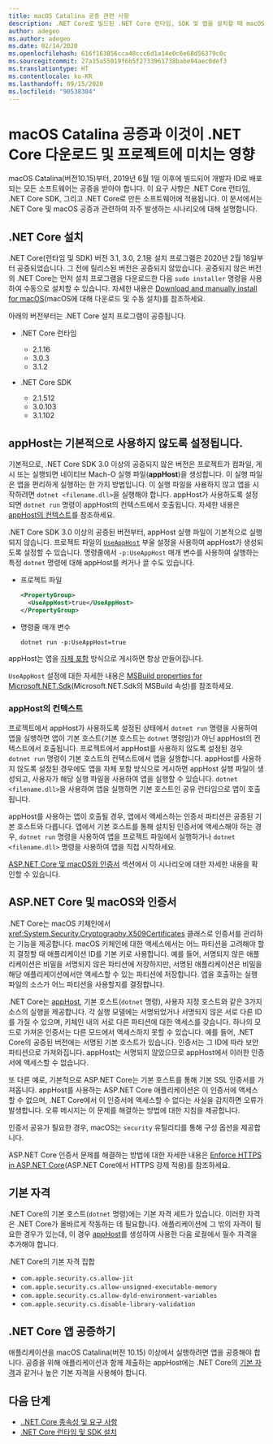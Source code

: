 ```yaml
---
title: macOS Catalina 공증 관련 사항
description: .NET Core로 빌드된 .NET Core 런타임, SDK 및 앱을 설치할 때 macOS의 공증 및 인증 문제를 처리하는 방법.
author: adegeo
ms.author: adegeo
ms.date: 02/14/2020
ms.openlocfilehash: 616f163856cca48ccc6d1a14e0c6e68d56379c0c
ms.sourcegitcommit: 27a15a55019f6b5f2733961738babe94aec0def3
ms.translationtype: HT
ms.contentlocale: ko-KR
ms.lasthandoff: 09/15/2020
ms.locfileid: "90538304"
---
```

# <a name="macos-catalina-notarization-and-the-impact-on-net-core-downloads-and-projects"></a>macOS Catalina 공증과 이것이 .NET Core 다운로드 및 프로젝트에 미치는 영향

macOS Catalina(버전10.15)부터, 2019년 6월 1일 이후에 빌드되어 개발자 ID로 배포되는 모든 소프트웨어는 공증을 받아야 합니다. 이 요구 사항은 .NET Core 런타임, .NET Core SDK, 그리고 .NET Core로 만든 소프트웨어에 적용됩니다. 이 문서에서는 .NET Core 및 macOS 공증과 관련하여 자주 발생하는 시나리오에 대해 설명합니다.

## <a name="installing-net-core"></a>.NET Core 설치

.NET Core(런타임 및 SDK) 버전 3.1, 3.0, 2.1용 설치 프로그램은 2020년 2월 18일부터 공증되었습니다. 그 전에 릴리스된 버전은 공증되지 않았습니다. 공증되지 않은 버전의 .NET Core는 먼저 설치 프로그램을 다운로드한 다음 `sudo installer` 명령을 사용하여 수동으로 설치할 수 있습니다. 자세한 내용은 [Download and manually install for macOS](./macos.md#download-and-manually-install)(macOS에 대해 다운로드 및 수동 설치)를 참조하세요.

아래의 버전부터는 .NET Core 설치 프로그램이 공증됩니다.

- .NET Core 런타임
  - 2.1.16
  - 3.0.3
  - 3.1.2

- .NET Core SDK
  - 2.1.512
  - 3.0.103
  - 3.1.102

## <a name="apphost-is-disabled-by-default"></a>appHost는 기본적으로 사용하지 않도록 설정됩니다.

기본적으로, .NET Core SDK 3.0 이상의 공증되지 않은 버전은 프로젝트가 컴파일, 게시 또는 실행되면 네이티브 Mach-O 실행 파일(**appHost**)을 생성합니다. 이 실행 파일은 앱을 편리하게 실행하는 한 가지 방법입니다. 이 실행 파일을 사용하지 않고 앱을 시작하려면 `dotnet <filename.dll>`을 실행해야 합니다. appHost가 사용하도록 설정되면 `dotnet run` 명령이 appHost의 컨텍스트에서 호출됩니다. 자세한 내용은 [appHost의 컨텍스트](#context-of-the-apphost)를 참조하세요.

.NET Core SDK 3.0 이상의 공증된 버전부터, appHost 실행 파일이 기본적으로 실행되지 않습니다. 프로젝트 파일의 [`UseAppHost`](../project-sdk/msbuild-props.md#useapphost) 부울 설정을 사용하여 appHost가 생성되도록 설정할 수 있습니다. 명령줄에서 `-p:UseAppHost` 매개 변수를 사용하여 실행하는 특정 `dotnet` 명령에 대해 appHost를 켜거나 끌 수도 있습니다.

- 프로젝트 파일

  ```xml
  <PropertyGroup>
    <UseAppHost>true</UseAppHost>
  </PropertyGroup>
  ```

- 명령줄 매개 변수

  ```dotnetcli
  dotnet run -p:UseAppHost=true
  ```

appHost는 앱을 [자체 포함](../deploying/index.md#publish-self-contained) 방식으로 게시하면 항상 만들어집니다.

`UseAppHost` 설정에 대한 자세한 내용은 [MSBuild properties for Microsoft.NET.Sdk](../project-sdk/msbuild-props.md#useapphost)(Microsoft.NET.Sdk의 MSBuild 속성)를 참조하세요.

### <a name="context-of-the-apphost"></a>appHost의 컨텍스트

프로젝트에서 appHost가 사용하도록 설정된 상태에서 `dotnet run` 명령을 사용하여 앱을 실행하면 앱이 기본 호스트(기본 호스트는 `dotnet` 명령임)가 아닌 appHost의 컨텍스트에서 호출됩니다. 프로젝트에서 appHost를 사용하지 않도록 설정된 경우 `dotnet run` 명령이 기본 호스트의 컨텍스트에서 앱을 실행합니다. appHost를 사용하지 않도록 설정된 경우에도 앱을 자체 포함 방식으로 게시하면 appHost 실행 파일이 생성되고, 사용자가 해당 실행 파일을 사용하여 앱을 실행할 수 있습니다. `dotnet <filename.dll>`을 사용하여 앱을 실행하면 기본 호스트인 공유 런타임으로 앱이 호출됩니다.

appHost를 사용하는 앱이 호출될 경우, 앱에서 액세스하는 인증서 파티션은 공증된 기본 호스트와 다릅니다. 앱에서 기본 호스트를 통해 설치된 인증서에 액세스해야 하는 경우, `dotnet run` 명령을 사용하여 앱을 프로젝트 파일에서 실행하거나 `dotnet <filename.dll>` 명령을 사용하여 앱을 직접 시작하세요.

[ASP.NET Core 및 macOS와 인증서](#aspnet-core-and-macos-and-certificates) 섹션에서 이 시나리오에 대한 자세한 내용을 확인할 수 있습니다.

## <a name="aspnet-core-and-macos-and-certificates"></a>ASP.NET Core 및 macOS와 인증서

.NET Core는 macOS 키체인에서 <xref:System.Security.Cryptography.X509Certificates> 클래스로 인증서를 관리하는 기능을 제공합니다. macOS 키체인에 대한 액세스에서는 어느 파티션을 고려해야 할지 결정할 때 애플리케이션 ID를 기본 키로 사용합니다. 예를 들어, 서명되지 않은 애플리케이션은 비밀을 서명되지 않은 파티션에 저장하지만, 서명된 애플리케이션은 비밀을 해당 애플리케이션에서만 액세스할 수 있는 파티션에 저장합니다. 앱을 호출하는 실행 파일의 소스가 어느 파티션을 사용할지를 결정합니다.

.NET Core는 [appHost](#apphost-is-disabled-by-default), 기본 호스트(`dotnet` 명령), 사용자 지정 호스트와 같은 3가지 소스의 실행을 제공합니다. 각 실행 모델에는 서명되었거나 서명되지 않은 서로 다른 ID를 가질 수 있으며, 키체인 내의 서로 다른 파티션에 대한 액세스를 갖습니다. 하나의 모드로 가져온 인증서는 다른 모드에서 액세스하지 못할 수 있습니다. 예를 들어, .NET Core의 공증된 버전에는 서명된 기본 호스트가 있습니다. 인증서는 그 ID에 따라 보안 파티션으로 가져와집니다. appHost는 서명되지 않았으므로 appHost에서 이러한 인증서에 액세스할 수 없습니다.

또 다른 예로, 기본적으로 ASP.NET Core는 기본 호스트를 통해 기본 SSL 인증서를 가져옵니다. appHost를 사용하는 ASP.NET Core 애플리케이션은 이 인증서에 액세스할 수 없으며, .NET Core에서 이 인증서에 액세스할 수 없다는 사실을 감지하면 오류가 발생합니다. 오류 메시지는 이 문제를 해결하는 방법에 대한 지침을 제공합니다.

인증서 공유가 필요한 경우, macOS는 `security` 유틸리티를 통해 구성 옵션을 제공합니다.

ASP.NET Core 인증서 문제를 해결하는 방법에 대한 자세한 내용은 [Enforce HTTPS in ASP.NET Core](/aspnet/core/security/enforcing-ssl?view=aspnetcore-3.1&tabs=visual-studio#troubleshoot-certificate-problems)(ASP.NET Core에서 HTTPS 강제 적용)를 참조하세요.

## <a name="default-entitlements"></a>기본 자격

.NET Core의 기본 호스트(`dotnet` 명령)에는 기본 자격 세트가 있습니다. 이러한 자격은 .NET Core가 올바르게 작동하는 데 필요합니다. 애플리케이션에 그 밖의 자격이 필요한 경우가 있는데, 이 경우 [appHost](#apphost-is-disabled-by-default)를 생성하여 사용한 다음 로컬에서 필수 자격을 추가해야 합니다.

.NET Core의 기본 자격 집합

- `com.apple.security.cs.allow-jit`
- `com.apple.security.cs.allow-unsigned-executable-memory`
- `com.apple.security.cs.allow-dyld-environment-variables`
- `com.apple.security.cs.disable-library-validation`

## <a name="notarize-a-net-core-app"></a>.NET Core 앱 공증하기

애플리케이션을 macOS Catalina(버전 10.15) 이상에서 실행하려면 앱을 공증해야 합니다. 공증을 위해 애플리케이션과 함께 제출하는 appHost에는 .NET Core의 [기본 자격](#default-entitlements)과 같거나 높은 기본 자격을 사용해야 합니다.

## <a name="next-steps"></a>다음 단계

- [..NET Core 종속성 및 요구 사항](macos.md#dependencies)
- [.NET Core 런타임 및 SDK 설치](macos.md)
